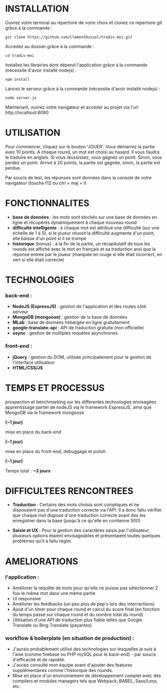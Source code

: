 # INSTALLATION

Ouvrez votre terminal au repertoire de votre choix et clonez ce repertoire git grâce à la commande :
```
git clone https://github.com/ClementDussol/tradis-moi.git
```

Accedez au dossier grâce à la commande :
```
cd tradis-moi
```

Installez les librairies dont dépend l'application grâce à la commande (nécessite d'avoir installé nodejs) :
```
npm install
```

Lancez le serveur grâce à la commande (nécessite d'avoir installé nodejs) :
```
node server.js
```

Maintenant, ouvrez votre navigateur et accéder au projet via l'url http://localhost:8080

# UTILISATION

Pour commencer, cliquez sur le bouton 'JOUER'.
Vous démarrez la partie avec 10 points.
A chaque round, un mot est choisi au hasard. Il vous faudra le traduire en anglais.
Si vous reussissez, vous gagnez un point. Sinon, vous perdez un point.
Arrivé à 20 points, la partie est gagnée, sinon, la partie est perdue.

Par soucis de test, les réponses sont données dans la console de votre navigateur (touche f12 ou ctrl + maj + I)

# FONCTIONNALITES

* __base de données__ : les mots sont stockés sur une base de données en ligne et récupérés dynamiquement à chaque nouveau round
* __difficulté intelligente__ : à chaque mot est attribué une difficulté (sur une échelle de 1 à 5), si le joueur réussit la difficulté augmente d'un point, elle baisse d'un point si il se trompe
* __historique__ (bonus) : à la fin de la partie, un récapitulatif de tous les rounds est affiché avec le mot en français et sa traduction ansi que la réponse entrée par le joueur (marquée en rouge si elle était incorrect, en vert si elle était correcte)

# TECHNOLOGIES

### back-end :

* __NodeJS (ExpressJS)__ : gestion de l'application et des routes côté serveur
* __MongoDB (mongoose)__ : gestion de la base de données
* __MLab__ : base de données hebergée en ligne gratuitement
* __google-translate-api__ : API de traduction gratuite (non officielle)
* __async__ : gestion de multiples requêtes asynchrones

### front-end :

* __jQuery__ : gestion du DOM, utilisée principalement pour la gestion de l'interface utilisateur
* __HTML/CSS/JS__

# TEMPS ET PROCESSUS

prospection et benchmarking sur les differentes technologies envisagées
apprentissage partiel de nodeJS via le framework ExpressJS, ainsi que MongoDB via le framework mongoose

**(~1 jour)**

mise en place du back-end

**(~1 jour)**

mise en place du front-end, debuggage et polish

**(~1 jour)**

Temps total : **~3 jours**

# DIFFICULTEES RENCONTREES

* __Traduction__ : Certains des mots choisis sont compliqués et ne disposaient pas d'une traduction correcte via l'API. Il a donc fallu vérifier que chaque mot dispose d'une traduction correcte avant des les enregistrer dans la base (jusqu'à ce qu'elle en contienne 500).

* __Saisie et UX__ : Pour la gestion des caractères saisis par l'utilisateur, plusieurs options étaient envisageables et présentaient toutes quelques problèmes qu'il a fallu régler.  

# AMELIORATIONS

### l'application : 

* Améliorer la requête de mots pour qu'elle ne puisse pas sélectionner 2 fois le même mot dans une même partie
* UI responsive
* Améliorer les feedbacks (un peu plus de pep's lors des interractions)
* Ajout d'un timer pour chaque round et calcul du score final (en fonction du temps passé sur chaque round et du nombre total du round)
* Utilisation d'une API de traduction plus fiable telles que Google Translate ou Bing Translate (payantes)

### workflow & boilerplate (en situation de production) :

* J'aurais probablement utilisé des technologies sur lesquelles je suis à l'aise (comme firebase ou PHP mySQL pour le back-end) - par soucis d'efficacité et de rapidité.
* J'aurais consulté mon équipe avant d'ajouter des features supplémentaires comme l'historique des rounds.
* Mise en place d'un environnement de développement complet avec des compilers et modules managers tels que Webpack, BABEL, Sass/Less, etc.
